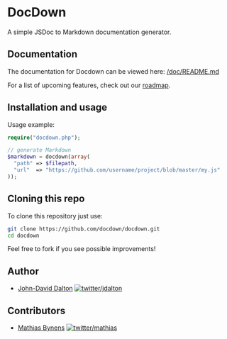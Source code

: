# DocDown

A simple JSDoc to Markdown documentation generator.

## Documentation

The documentation for Docdown can be viewed here: [/doc/README.md](https://github.com/jdalton/docdown/blob/master/doc/README.md#readme)

For a list of upcoming features, check out our [roadmap](https://github.com/jdalton/docdown/wiki/Roadmap).

## Installation and usage

Usage example:

~~~ php
require("docdown.php");

// generate Markdown
$markdown = docdown(array(
  "path" => $filepath,
  "url"  => "https://github.com/username/project/blob/master/my.js"
));
~~~

## Cloning this repo

To clone this repository just use:

~~~ bash
git clone https://github.com/docdown/docdown.git
cd docdown
~~~

Feel free to fork if you see possible improvements!

## Author

* [John-David Dalton](http://allyoucanleet.com/)
  [![twitter/jdalton](http://gravatar.com/avatar/299a3d891ff1920b69c364d061007043?s=70)](https://twitter.com/jdalton "Follow @jdalton on Twitter")

## Contributors

* [Mathias Bynens](http://mathiasbynens.be/)
  [![twitter/mathias](http://gravatar.com/avatar/24e08a9ea84deb17ae121074d0f17125?s=70)](https://twitter.com/mathias "Follow @mathias on Twitter")
